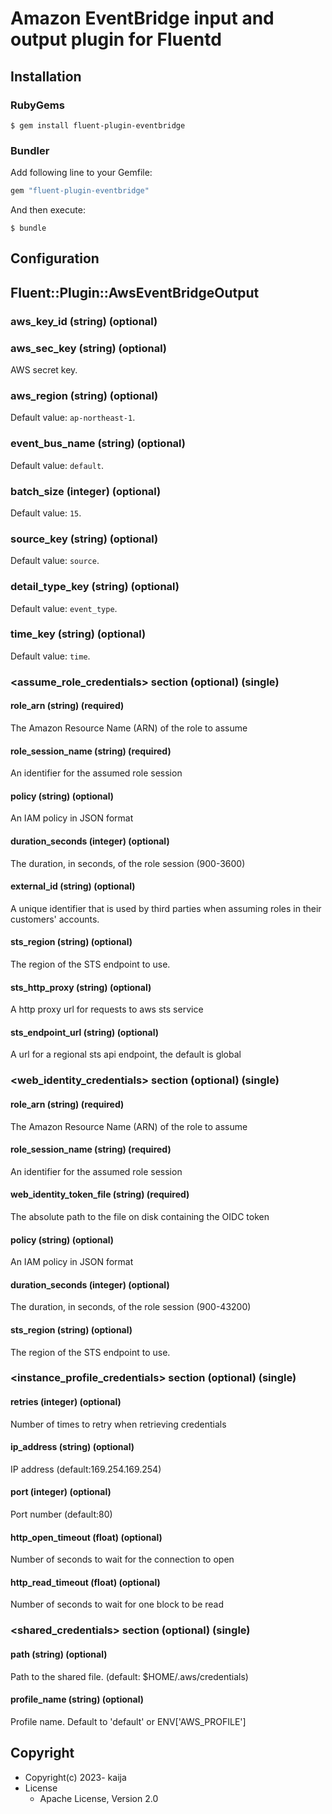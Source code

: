 # Amazon EventBridge input and output plugin for Fluentd


## Installation

### RubyGems

```
$ gem install fluent-plugin-eventbridge
```

### Bundler

Add following line to your Gemfile:

```ruby
gem "fluent-plugin-eventbridge"
```

And then execute:

```
$ bundle
```

## Configuration

## Fluent::Plugin::AwsEventBridgeOutput

### aws_key_id (string) (optional)



### aws_sec_key (string) (optional)

AWS secret key.

### aws_region (string) (optional)



Default value: `ap-northeast-1`.

### event_bus_name (string) (optional)



Default value: `default`.

### batch_size (integer) (optional)



Default value: `15`.

### source_key (string) (optional)



Default value: `source`.

### detail_type_key (string) (optional)



Default value: `event_type`.

### time_key (string) (optional)



Default value: `time`.


### \<assume_role_credentials\> section (optional) (single)

#### role_arn (string) (required)

The Amazon Resource Name (ARN) of the role to assume

#### role_session_name (string) (required)

An identifier for the assumed role session

#### policy (string) (optional)

An IAM policy in JSON format

#### duration_seconds (integer) (optional)

The duration, in seconds, of the role session (900-3600)

#### external_id (string) (optional)

A unique identifier that is used by third parties when assuming roles in their customers' accounts.

#### sts_region (string) (optional)

The region of the STS endpoint to use.

#### sts_http_proxy (string) (optional)

A http proxy url for requests to aws sts service

#### sts_endpoint_url (string) (optional)

A url for a regional sts api endpoint, the default is global



### \<web_identity_credentials\> section (optional) (single)

#### role_arn (string) (required)

The Amazon Resource Name (ARN) of the role to assume

#### role_session_name (string) (required)

An identifier for the assumed role session

#### web_identity_token_file (string) (required)

The absolute path to the file on disk containing the OIDC token

#### policy (string) (optional)

An IAM policy in JSON format

#### duration_seconds (integer) (optional)

The duration, in seconds, of the role session (900-43200)

#### sts_region (string) (optional)

The region of the STS endpoint to use.



### \<instance_profile_credentials\> section (optional) (single)

#### retries (integer) (optional)

Number of times to retry when retrieving credentials

#### ip_address (string) (optional)

IP address (default:169.254.169.254)

#### port (integer) (optional)

Port number (default:80)

#### http_open_timeout (float) (optional)

Number of seconds to wait for the connection to open

#### http_read_timeout (float) (optional)

Number of seconds to wait for one block to be read



### \<shared_credentials\> section (optional) (single)

#### path (string) (optional)

Path to the shared file. (default: $HOME/.aws/credentials)

#### profile_name (string) (optional)

Profile name. Default to 'default' or ENV['AWS_PROFILE']

## Copyright

* Copyright(c) 2023- kaija
* License
  * Apache License, Version 2.0
